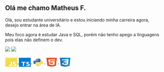 ## Olá me chamo Matheus F.
<p>Olá, sou estudante universitário e estou iniciando minha carreira agora, desejo entrar na área de IA.</p>
<p>Meu foco agora é estudar Java e SQL, porém não tenho apego a linguagens pois elas não definem o dev.</p>
<div> 
  <img height='170em' src= 'https://github-readme-stats.vercel.app/api?username=IMakeProgram&show_icons=true&theme=radical'/> <img height='170em', margin='5em' src= 'https://github-readme-stats.vercel.app/api/top-langs/?username=IMakeProgram'/>
</div>
<div style="display: inline_block"><br>
<a href ="https://beacons.ai/IMakeProgram">
<img align="center" alt="Rafa-Js" height="30" width="40" src="https://raw.githubusercontent.com/devicons/devicon/master/icons/javascript/javascript-plain.svg">
<img align="center" alt="Rafa-Ts" height="30" width="40" src="https://raw.githubusercontent.com/devicons/devicon/master/icons/typescript/typescript-plain.svg">  
<img align="center" alt="Rafa-Python" height="30" width="40" src="https://raw.githubusercontent.com/devicons/devicon/master/icons/python/python-original.svg">
<img align="center" alt="Rafa-HTML" height="30" width="40" src="https://raw.githubusercontent.com/devicons/devicon/master/icons/html5/html5-original.svg">
<img align="center" alt="Rafa-CSS" height="30" width="40" src="https://raw.githubusercontent.com/devicons/devicon/master/icons/css3/css3-original.svg">
</div>
